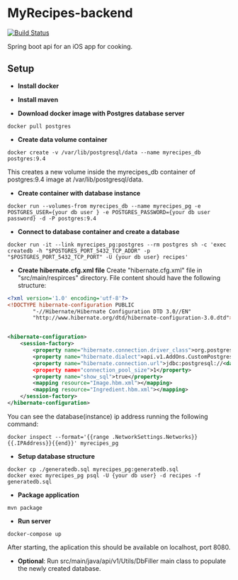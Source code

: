 # MyRecipes-backend

[![Build Status](https://travis-ci.org/Condition17/MyRecipes-backend.svg?branch=master)](https://travis-ci.org/Condition17/MyRecipes-backend)

Spring boot api for an iOS app for cooking.

## Setup

* **Install docker**

* **Install maven**

* **Download docker image with Postgres database server**
```
docker pull postgres
```

* **Create data volume container**
```
docker create -v /var/lib/postgresql/data --name myrecipes_db postgres:9.4
```
This creates a new volume inside the myrecipes_db container of postgres:9.4 image at /var/lib/postgresql/data.

* **Create container with database instance**

```
docker run --volumes-from myrecipes_db --name myrecipes_pg -e POSTGRES_USER={your db user } -e POSTGRES_PASSWORD={your db user password} -d -P postgres:9.4

```
* **Connect to database container and create a database**

```
docker run -it --link myrecipes_pg:postgres --rm postgres sh -c 'exec createdb -h "$POSTGRES_PORT_5432_TCP_ADDR" -p "$POSTGRES_PORT_5432_TCP_PORT" -U {your db user} recipes'
```

* **Create hibernate.cfg.xml file**
Create "hibernate.cfg.xml" file in "src/main/respirces" directory. File content should have the following structure:

```xml
<?xml version='1.0' encoding='utf-8'?>
<!DOCTYPE hibernate-configuration PUBLIC
        "-//Hibernate/Hibernate Configuration DTD 3.0//EN"
        "http://www.hibernate.org/dtd/hibernate-configuration-3.0.dtd">


<hibernate-configuration>
    <session-factory>
        <property name="hibernate.connection.driver_class">org.postgresql.Driver</property>
        <property name="hibernate.dialect">api.v1.AddOns.CustomPostgresDialect</property>
        <property name="hibernate.connection.url">jdbc:postgresql://<database_ip_address>:<database_port>/recipes?user=<your db user>&amp;password=<your db user password></property>
        <property name="connection_pool_size">1</property>
        <property name="show_sql">true</property>
        <mapping resource="Image.hbm.xml"></mapping>
        <mapping resource="Ingredient.hbm.xml"></mapping>
    </session-factory>
</hibernate-configuration>

```
You can see the database(instance) ip address running the following command:
```
docker inspect --format='{{range .NetworkSettings.Networks}}{{.IPAddress}}{{end}}' myrecipes_pg
```
* **Setup database structure**

```
docker cp ./generatedb.sql myrecipes_pg:generatedb.sql
docker exec myrecipes_pg psql -U {your db user} -d recipes -f generatedb.sql
```

* **Package application**

```
mvn package
```

* **Run server**
```
docker-compose up
```
After starting, the aplication this should be available on localhost, port 8080.

* **Optional**: Run src/main/java/api/v1/Utils/DbFiller main class to populate the newly created database.


